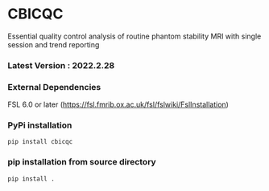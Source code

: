 # CBICQC

Essential quality control analysis of routine phantom stability MRI with single session and trend reporting

### Latest Version : 2022.2.28

### External Dependencies
FSL 6.0 or later (https://fsl.fmrib.ox.ac.uk/fsl/fslwiki/FslInstallation)

### PyPi installation
```pip install cbicqc```

### pip installation from source directory
```pip install .```
